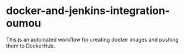 # docker-and-jenkins-integration-oumou
This is an automated workflow for creating docker images and pushing them to DockerHub. 
